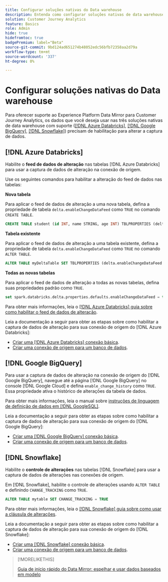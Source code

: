 ```yaml
---
title: Configurar soluções nativas do Data warehouse
description: Entenda como configurar soluções nativas de data warehouse para o Experience Platform Data Mirror para Customer Journey Analytics
solution: Customer Journey Analytics
feature: Basics
role: Admin
hide: true
hidefromtoc: true
badgePremium: label="Beta"
source-git-commit: 9bd124ad651274b48052edc56bfb72358aa2d79a
workflow-type: tm+mt
source-wordcount: '337'
ht-degree: 0%

---
```


# Configurar soluções nativas do Data warehouse

Para oferecer suporte ao Experience Platform Data Mirror para Customer Journey Analytics, os dados que você deseja usar nas três soluções nativas de data warehouse com suporte ([[!DNL Azure Databricks]](#azure-databricks), [[!DNL Google BigQuery]](#google-bigquery), [[!DNL Snowflake]](#snowflake)) precisam de habilitação para alterar a captura de dados.


## [!DNL Azure Databricks]

Habilite o **feed de dados de alteração** nas tabelas [!DNL Azure Databricks] para usar a captura de dados de alteração na conexão de origem.

Use os seguintes comandos para habilitar a alteração do feed de dados nas tabelas:

**Nova tabela**

Para aplicar o feed de dados de alteração a uma nova tabela, defina a propriedade de tabela `delta.enableChangeDataFeed` como `TRUE` no comando `CREATE TABLE`.

```sql
CREATE TABLE student (id INT, name STRING, age INT) TBLPROPERTIES (delta.enableChangeDataFeed = true)
```

**Tabela existente**

Para aplicar o feed de dados de alteração a uma tabela existente, defina a propriedade de tabela `delta.enableChangeDataFeed` como `TRUE` no comando `ALTER TABLE`.

```sql
ALTER TABLE myDeltaTable SET TBLPROPERTIES (delta.enableChangeDataFeed = true)
```

**Todas as novas tabelas**

Para aplicar o feed de dados de alteração a todas as novas tabelas, defina suas propriedades padrão como `TRUE`.

```sql
set spark.databricks.delta.properties.defaults.enableChangeDataFeed = true;
```

Para obter mais informações, leia o [[!DNL Azure Databricks] guia sobre como habilitar o feed de dados de alteração](https://docs.databricks.com/aws/en/delta/delta-change-data-feed#enable-change-data-feed).

Leia a documentação a seguir para obter as etapas sobre como habilitar a captura de dados de alteração para sua conexão de origem do [!DNL Azure Databricks]:

* [Criar uma [!DNL Azure Databricks] conexão básica](https://experienceleague.adobe.com/pt-br/docs/experience-platform/sources/api-tutorials/create/databases/databricks).
* [Criar uma conexão de origem para um banco de dados](https://experienceleague.adobe.com/pt-br/docs/experience-platform/sources/api-tutorials/collect/database-nosql#create-a-source-connection).

## [!DNL Google BigQuery]

Para usar a captura de dados de alteração na conexão de origem do [!DNL Google BigQuery], navegue até a página [!DNL Google BigQuery] no console [!DNL Google Cloud] e defina `enable_change_history` como `TRUE`. Essa propriedade ativa o histórico de alterações da tabela de dados.

Para obter mais informações, leia o manual sobre [instruções de linguagem de definição de dados em [!DNL GoogleSQL]](https://cloud.google.com/bigquery/docs/reference/standard-sql/data-definition-language#table_option_list).

Leia a documentação a seguir para obter as etapas sobre como habilitar a captura de dados de alteração para sua conexão de origem do [!DNL Google BigQuery]:

* [Criar uma [!DNL Google BigQuery] conexão básica](https://experienceleague.adobe.com/pt-br/docs/experience-platform/sources/api-tutorials/create/databases/bigquery).
* [Criar uma conexão de origem para um banco de dados](https://experienceleague.adobe.com/pt-br/docs/experience-platform/sources/api-tutorials/collect/database-nosql#create-a-source-connection).

## [!DNL Snowflake]

Habilite o **controle de alterações** nas tabelas [!DNL Snowflake] para usar a captura de dados de alterações nas conexões de origem.

Em [!DNL Snowflake], habilite o controle de alterações usando `ALTER TABLE` e definindo `CHANGE_TRACKING` como `TRUE`.

```sql
ALTER TABLE mytable SET CHANGE_TRACKING = TRUE
```

Para obter mais informações, leia o [[!DNL Snowflake] guia sobre como usar a cláusula de alterações](https://docs.snowflake.com/en/sql-reference/constructs/changes#usage-notes).

Leia a documentação a seguir para obter as etapas sobre como habilitar a captura de dados de alteração para sua conexão de origem do [!DNL Snowflake]:

* [Criar uma [!DNL Snowflake] conexão básica](https://experienceleague.adobe.com/pt-br/docs/experience-platform/sources/api-tutorials/create/databases/snowflake).
* [Criar uma conexão de origem para um banco de dados](https://experienceleague.adobe.com/pt-br/docs/experience-platform/sources/api-tutorials/collect/database-nosql#create-a-source-connection).


>[!MORELIKETHIS]
>
>[Guia de início rápido do Data Mirror: espelhar e usar dados baseados em modelo](data-mirror.md)
>
